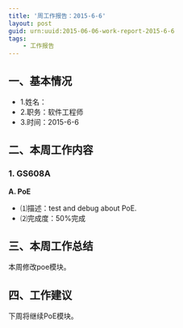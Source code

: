 ```yaml
---
title: '周工作报告：2015-6-6'
layout: post
guid: urn:uuid:2015-06-06-work-report-2015-6-6
tags:
    - 工作报告
---
```


## 一、基本情况

 - 1.姓名：
 - 2.职务：软件工程师
 - 3.时间：2015-6-6

## 二、本周工作内容

### 1. GS608A

**A. PoE**

 - ⑴描述：test and debug about PoE.
 - ⑵完成度：50%完成

## 三、本周工作总结

本周修改poe模块。

## 四、工作建议

下周将继续PoE模块。